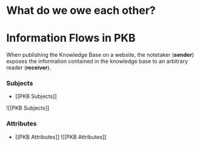 # What do we owe each other?


# Information Flows in PKB
When publishing the Knowledge Base on a website, the notetaker (**sender**) exposes the information contained in the knowledge base to an arbitrary reader (**receiver**).

### Subjects
- [[PKB Subjects]]

![[PKB Subjects]]

### Attributes
- [[PKB Attributes]]
![[PKB Attributes]]